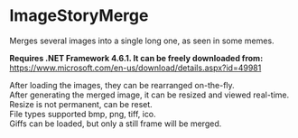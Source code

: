 # ImageStoryMerge
Merges several images into a single long one, as seen in some memes.  

<b>Requires .NET Framework 4.6.1. It can be freely downloaded from:  </b>
https://www.microsoft.com/en-us/download/details.aspx?id=49981  

After loading the images, they can be rearranged on-the-fly.  
After generating the merged image, it can be resized and viewed real-time. Resize is not permanent, can be reset.  
File types supported bmp, png, tiff, ico.  
Giffs can be loaded, but only a still frame will be merged.  
